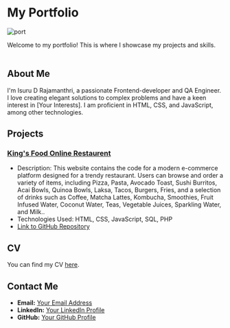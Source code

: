 # My Portfolio
![port](https://github.com/Isuru-27/Portfolio/assets/139687227/0bca11b9-c305-4784-8264-8d642293f751)

Welcome to my portfolio! This is where I showcase my projects and skills.<br><br>


## About Me

I'm Isuru D Rajamanthri, a passionate Frontend-developer and QA Engineer. I love creating elegant solutions to complex problems and have a keen interest in [Your Interests]. I am proficient in HTML, CSS, and JavaScript, among other technologies.

## Projects

### [King's Food Online Restaurent](link_to_project_1)
- Description: This website contains the code for a modern e-commerce platform designed for a trendy restaurant. Users can browse and order a variety of items, including Pizza, Pasta, Avocado Toast, Sushi Burritos, Acai Bowls, Quinoa Bowls, Laksa, Tacos, Burgers, Fries, and a selection of drinks such as Coffee, Matcha Lattes, Kombucha, Smoothies, Fruit Infused Water, Coconut Water, Teas, Vegetable Juices, Sparkling Water, and Milk..
- Technologies Used: HTML, CSS, JavaScript, SQL, PHP
- [Link to GitHub Repository](https://github.com/Isuru-27/King-s-Food-Online-Restaurent)


## CV

You can find my CV [here](link_to_cv).

## Contact Me

- **Email:** [Your Email Address](mailto:dilshanisuru2000@gmail.com)
- **LinkedIn:** [Your LinkedIn Profile](https://www.linkedin.com/in/isuru-d-rajamanthri-57458528a/)
- **GitHub:** [Your GitHub Profile](https://github.com/Isuru-27)


